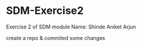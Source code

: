 # SDM-Exercise2
Exercise 2 of SDM module
Name: Shinde Aniket Arjun

create a repo & commited some changes
